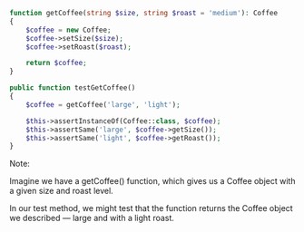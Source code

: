 ```php
function getCoffee(string $size, string $roast = 'medium'): Coffee
{
    $coffee = new Coffee;
    $coffee->setSize($size);
    $coffee->setRoast($roast);

    return $coffee;
}
```

```php
public function testGetCoffee()
{
    $coffee = getCoffee('large', 'light');

    $this->assertInstanceOf(Coffee::class, $coffee);
    $this->assertSame('large', $coffee->getSize());
    $this->assertSame('light', $coffee->getRoast());
}
```
<!-- .element: class="fragment" -->

Note:

Imagine we have a getCoffee() function, which gives us a Coffee object with a given size and roast level.

In our test method, we might test that the function returns the Coffee object we described — large and with a light roast.
